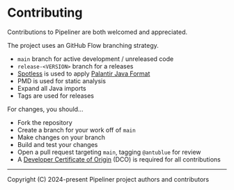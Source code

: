 # Contributing

Contributions to Pipeliner are both welcomed and appreciated.

The project uses an GitHub Flow branching strategy.

- `main` branch for active development / unreleased code
- `release-<VERSION>` branch for a releases
- [Spotless](https://github.com/diffplug/spotless) is used to apply [Palantir Java Format](https://github.com/palantir/palantir-java-format)
- PMD is used for static analysis
- Expand all Java imports
- Tags are used for releases

For changes, you should...

- Fork the repository
- Create a branch for your work off of `main`
- Make changes on your branch
- Build and test your changes
- Open a pull request targeting `main`, tagging `@antublue` for review
- A [Developer Certificate of Origin](DCO.md) (DCO) is required for all contributions

---

Copyright (C) 2024-present Pipeliner project authors and contributors